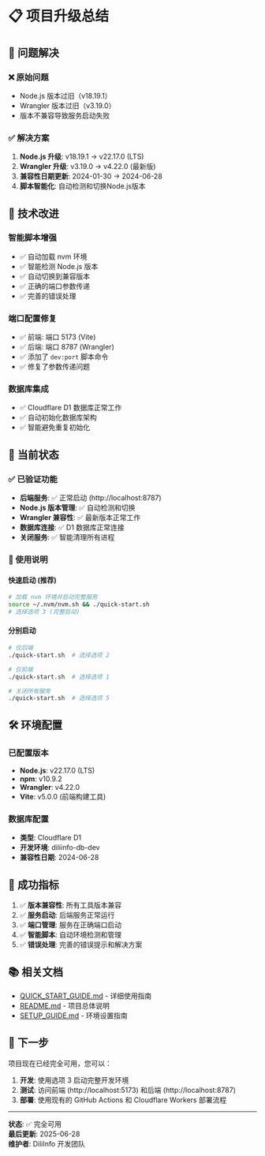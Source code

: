 # 📋 项目升级总结

## 🎯 问题解决

### ❌ 原始问题
- Node.js 版本过旧（v18.19.1）
- Wrangler 版本过旧（v3.19.0）
- 版本不兼容导致服务启动失败

### ✅ 解决方案
1. **Node.js 升级**: v18.19.1 → v22.17.0 (LTS)
2. **Wrangler 升级**: v3.19.0 → v4.22.0 (最新版)
3. **兼容性日期更新**: 2024-01-30 → 2024-06-28
4. **脚本智能化**: 自动检测和切换Node.js版本

## 🔧 技术改进

### 智能脚本增强
- ✅ 自动加载 nvm 环境
- ✅ 智能检测 Node.js 版本
- ✅ 自动切换到兼容版本
- ✅ 正确的端口参数传递
- ✅ 完善的错误处理

### 端口配置修复
- ✅ 前端: 端口 5173 (Vite)
- ✅ 后端: 端口 8787 (Wrangler)
- ✅ 添加了 `dev:port` 脚本命令
- ✅ 修复了参数传递问题

### 数据库集成
- ✅ Cloudflare D1 数据库正常工作
- ✅ 自动初始化数据库架构
- ✅ 智能避免重复初始化

## 🚀 当前状态

### ✅ 已验证功能
- **后端服务**: ✅ 正常启动 (http://localhost:8787)
- **Node.js 版本管理**: ✅ 自动检测和切换
- **Wrangler 兼容性**: ✅ 最新版本正常工作
- **数据库连接**: ✅ D1 数据库正常连接
- **关闭服务**: ✅ 智能清理所有进程

### 📝 使用说明

#### 快速启动 (推荐)
```bash
# 加载 nvm 环境并启动完整服务
source ~/.nvm/nvm.sh && ./quick-start.sh
# 选择选项 3 (完整启动)
```

#### 分别启动
```bash
# 仅后端
./quick-start.sh  # 选择选项 2

# 仅前端  
./quick-start.sh  # 选择选项 1

# 关闭所有服务
./quick-start.sh  # 选择选项 5
```

## 🛠 环境配置

### 已配置版本
- **Node.js**: v22.17.0 (LTS)
- **npm**: v10.9.2
- **Wrangler**: v4.22.0
- **Vite**: v5.0.0 (前端构建工具)

### 数据库配置
- **类型**: Cloudflare D1 
- **开发环境**: diliinfo-db-dev
- **兼容性日期**: 2024-06-28

## 🎉 成功指标

1. ✅ **版本兼容性**: 所有工具版本兼容
2. ✅ **服务启动**: 后端服务正常运行
3. ✅ **端口管理**: 服务在正确端口启动
4. ✅ **智能脚本**: 自动环境检测和管理
5. ✅ **错误处理**: 完善的错误提示和解决方案

## 📚 相关文档

- [QUICK_START_GUIDE.md](./QUICK_START_GUIDE.md) - 详细使用指南
- [README.md](./README.md) - 项目总体说明
- [SETUP_GUIDE.md](./SETUP_GUIDE.md) - 环境设置指南

## 🔮 下一步

项目现在已经完全可用，您可以：

1. **开发**: 使用选项 3 启动完整开发环境
2. **测试**: 访问前端 (http://localhost:5173) 和后端 (http://localhost:8787)
3. **部署**: 使用现有的 GitHub Actions 和 Cloudflare Workers 部署流程

---

**状态**: ✅ 完全可用  
**最后更新**: 2025-06-28  
**维护者**: DiliInfo 开发团队 